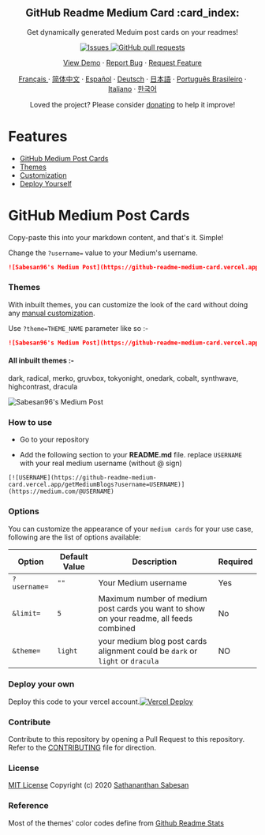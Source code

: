 <p align="center">
 
 <h2 align="center">GitHub Readme Medium Card :card_index:</h2>
 <p align="center">Get dynamically generated Meduim post cards on your readmes!</p>
</p>

  <p align="center">
    <a href="https://github.com/sabesansathananthan/github-readme-medium-card/issues">
      <img alt="Issues" src="https://img.shields.io/github/issues/sabesansathananthan/github-readme-medium-card?color=0088ff" />
    </a>
    <a href="https://github.com/sabesansathananthan/github-readme-medium-card/pulls">
      <img alt="GitHub pull requests" src="https://img.shields.io/github/issues-pr/sabesansathananthan/github-readme-medium-card?color=0088ff" />
    </a>
  </p>

  <p align="center">
    <a href="#demo">View Demo</a>
    ·
    <a href="https://github.com/sabesansathananthan/github-readme-medium-card/issues/new/choose">Report Bug</a>
    ·
    <a href="https://github.com/sabesansathananthan/github-readme-medium-card/issues/new/choose">Request Feature</a>
  </p>
  <p align="center">
    <a href="/translations/readme.fr.md">Français </a>
    ·
    <a href="/translations/readme.cn.md">简体中文</a>
    ·
    <a href="/translations/readme.es.md">Español</a>
    ·
    <a href="/translations/readme.de.md">Deutsch</a>
    ·
    <a href="/translations/readme.ja.md">日本語</a>
    ·
    <a href="/translations/readme.pt-br.md">Português Brasileiro</a>
    ·
    <a href="/translations/readme.it.md">Italiano</a>
    ·
    <a href="/translations/readme.kr.md">한국어</a>
  </p>
</p>
<p align="center">Loved the project? Please consider <a href="https://www.paypal.com/cgi-bin/webscr?cmd=_donations&business=A7DQHGNRFKHHE&currency_code=USD">donating</a> to help it improve!

# Features

- [GitHub Medium Post Cards](#github-meadium-card)
- [Themes](#themes)
- [Customization](#customization)
- [Deploy Yourself](#deploy)

# GitHub Medium Post Cards

Copy-paste this into your markdown content, and that's it. Simple!

Change the `?username=` value to your Medium's username.

```md
![Sabesan96's Medium Post](https://github-readme-medium-card.vercel.app/getMediumBlogs?username=sabesan96&theme=dracula)
```

### Themes

With inbuilt themes, you can customize the look of the card without doing any [manual customization](#customization).

Use `?theme=THEME_NAME` parameter like so :-

```md
![Sabesan96's Medium Post](https://github-readme-medium-card.vercel.app/getMediumBlogs?username=sabesan96&theme=dracula)
```

#### All inbuilt themes :-

dark, radical, merko, gruvbox, tokyonight, onedark, cobalt, synthwave, highcontrast, dracula

![Sabesan96's Medium Post](https://github-readme-medium-card.vercel.app/getMediumBlogs?username=sabesan96&theme=dracula)

### How to use

- Go to your repository

- Add the following section to your **README.md** file. replace `USERNAME` with your real medium username (without @ sign)

```
[![USERNAME](https://github-readme-medium-card.vercel.app/getMediumBlogs?username=USERNAME)](https://medium.com/@USERNAME)
```

### Options

You can customize the appearance of your `medium cards` for your use case, following are the list of options available:

| Option       | Default Value | Description                                                                             | Required |
| ------------ | ------------- | --------------------------------------------------------------------------------------- | -------- |
| `?username=` | `""`          | Your Medium username                                                                    | Yes      |
| `&limit=`    | `5`           | Maximum number of medium post cards you want to show on your readme, all feeds combined | No       |
| `&theme=`    | `light`       | your medium blog post cards alignment could be `dark` or `light` or `dracula`           | NO       |

### Deploy your own

Deploy this code to your vercel account.[![Vercel Deploy](https://vercel.com/button)](https://vercel.com/import/git?s=https://github.com/sabesansathananthan/github-readme-medium-card)

### Contribute

Contribute to this repository by opening a Pull Request to this repository. Refer to the [CONTRIBUTING](./CONTRIBUTING.md) file for direction.

### License

[MIT License](./LICENSE)
Copyright (c) 2020 [Sathananthan Sabesan](https://github.com/sabesansathananthan)

### Reference

Most of the themes' color codes define from [Github Readme Stats](https://github.com/anuraghazra/github-readme-stats)
